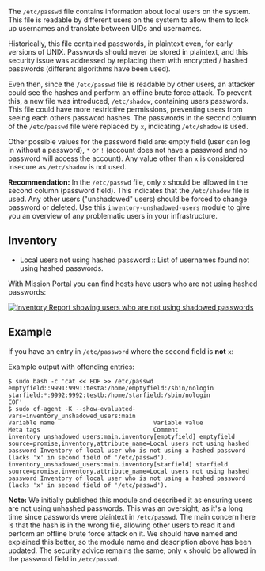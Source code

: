 The `/etc/passwd` file contains information about local users on the system.
This file is readable by different users on the system to allow them to look up usernames and translate between UIDs and usernames.

Historically, this file contained passwords, in plaintext even, for early versions of UNIX.
Passwords should never be stored in plaintext, and this security issue was addressed by
replacing them with encrypted / hashed passwords (different algorithms have been used).

Even then, since the `/etc/passwd` file is readable by other users, an attacker could see the hashes and perform an offline brute force attack.
To prevent this, a new file was introduced, `/etc/shadow`, containing users passwords.
This file could have more restrictive permissions, preventing users from seeing each others password hashes.
The passwords in the second column of the `/etc/passwd` file were replaced by `x`, indicating `/etc/shadow` is used.

Other possible values for the password field are: empty field (user can log in without a password), `*` or `!` (account does not have a password and no password will access the account).
Any value other than `x` is considered insecure as `/etc/shadow` is not used.

**Recommendation:** In the `/etc/passwd` file, only `x` should be allowed in the second column (password field).
This indicates that the `/etc/shadow` file is used.
Any other users ("unshadowed" users) should be forced to change password or deleted.
Use this `inventory-unshadowed-users` module to give you an overview of any problematic users in your infrastructure.

## Inventory

- Local users not using hashed password :: List of usernames found not using hashed passwords.

With Mission Portal you can find hosts have users who are not using hashed passwords:

[![Inventory Report showing users who are not using shadowed passwords](https://raw.githubusercontent.com/cfengine/modules/master/security/inventory-unshadowed-users/media/inventory-report.png)](https://raw.githubusercontent.com/cfengine/modules/master/security/inventory-unshadowed-users/media/inventory-report.png)

## Example

If you have an entry in `/etc/password` where the second field is **not** `x`:

Example output with offending entries:

```
$ sudo bash -c 'cat << EOF >> /etc/passwd
emptyfield::9991:9991:testa:/home/emptyfield:/sbin/nologin
starfield:*:9992:9992:testb:/home/starfield:/sbin/nologin
EOF'
$ sudo cf-agent -K --show-evaluated-vars=inventory_unshadowed_users:main
Variable name                            Variable value                                               Meta tags                                Comment
inventory_unshadowed_users:main.inventory[emptyfield] emptyfield                                                   source=promise,inventory,attribute_name=Local users not using hashed password Inventory of local user who is not using a hashed password (lacks 'x' in second field of '/etc/passwd').
inventory_unshadowed_users:main.inventory[starfield] starfield                                                    source=promise,inventory,attribute_name=Local users not using hashed password Inventory of local user who is not using a hashed password (lacks 'x' in second field of '/etc/passwd').
```

**Note:** We initially published this module and described it as ensuring users are not using unhashed passwords.
This was an oversight, as it's a long time since passwords were plaintext in `/etc/passwd`.
The main concern here is that the hash is in the wrong file, allowing other users to read it and perform an offline brute force attack on it.
We should have named and explained this better, so the module name and description above has been updated.
The security advice remains the same; only `x` should be allowed in the password field in `/etc/passwd`.
